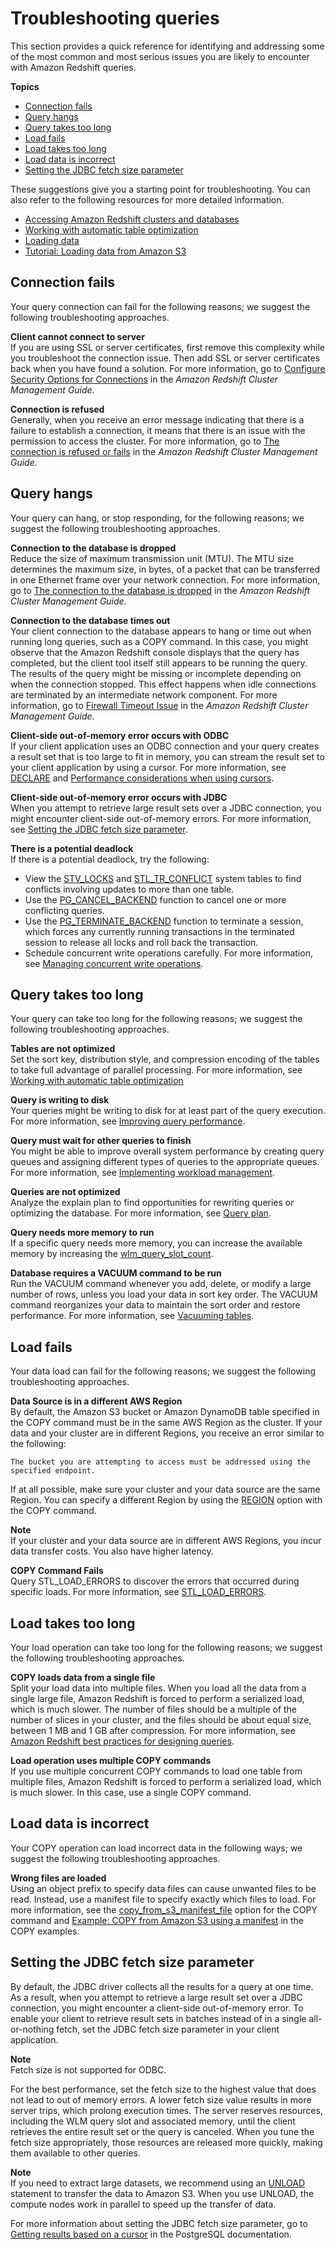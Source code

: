 # Troubleshooting queries<a name="queries-troubleshooting"></a>

This section provides a quick reference for identifying and addressing some of the most common and most serious issues you are likely to encounter with Amazon Redshift queries\.

**Topics**
+ [Connection fails](#queries-troubleshooting-connection-fails)
+ [Query hangs](#queries-troubleshooting-query-hangs)
+ [Query takes too long](#queries-troubleshooting-query-takes-too-long)
+ [Load fails](#queries-troubleshooting-load-fails)
+ [Load takes too long](#queries-troubleshooting-load-takes-too-long)
+ [Load data is incorrect](#queries-troubleshooting-load-data-incorrect)
+ [Setting the JDBC fetch size parameter](#set-the-JDBC-fetch-size-parameter)

These suggestions give you a starting point for troubleshooting\. You can also refer to the following resources for more detailed information\.
+ [Accessing Amazon Redshift clusters and databases](https://docs.aws.amazon.com/redshift/latest/mgmt/using-rs-tools.html)
+ [Working with automatic table optimization](t_Creating_tables.md)
+ [Loading data](t_Loading_data.md)
+ [Tutorial: Loading data from Amazon S3](tutorial-loading-data.md)

## Connection fails<a name="queries-troubleshooting-connection-fails"></a>

Your query connection can fail for the following reasons; we suggest the following troubleshooting approaches\.

**Client cannot connect to server**  
If you are using SSL or server certificates, first remove this complexity while you troubleshoot the connection issue\. Then add SSL or server certificates back when you have found a solution\. For more information, go to [Configure Security Options for Connections](https://docs.aws.amazon.com/redshift/latest/mgmt/connecting-ssl-support.html) in the *Amazon Redshift Cluster Management Guide\.*

**Connection is refused**  
Generally, when you receive an error message indicating that there is a failure to establish a connection, it means that there is an issue with the permission to access the cluster\. For more information, go to [The connection is refused or fails](https://docs.aws.amazon.com/redshift/latest/mgmt/connecting-refusal-failure-issues.html) in the *Amazon Redshift Cluster Management Guide\.* 

## Query hangs<a name="queries-troubleshooting-query-hangs"></a>

Your query can hang, or stop responding, for the following reasons; we suggest the following troubleshooting approaches\.

**Connection to the database is dropped**  
Reduce the size of maximum transmission unit \(MTU\)\. The MTU size determines the maximum size, in bytes, of a packet that can be transferred in one Ethernet frame over your network connection\. For more information, go to [The connection to the database is dropped](https://docs.aws.amazon.com/redshift/latest/mgmt/connecting-drop-issues.html) in the *Amazon Redshift Cluster Management Guide\.* 

**Connection to the database times out**  
Your client connection to the database appears to hang or time out when running long queries, such as a COPY command\. In this case, you might observe that the Amazon Redshift console displays that the query has completed, but the client tool itself still appears to be running the query\. The results of the query might be missing or incomplete depending on when the connection stopped\. This effect happens when idle connections are terminated by an intermediate network component\. For more information, go to [Firewall Timeout Issue](https://docs.aws.amazon.com/redshift/latest/mgmt/connecting-firewall-guidance.html) in the *Amazon Redshift Cluster Management Guide\.* 

**Client\-side out\-of\-memory error occurs with ODBC**  
If your client application uses an ODBC connection and your query creates a result set that is too large to fit in memory, you can stream the result set to your client application by using a cursor\. For more information, see [DECLARE](declare.md) and [Performance considerations when using cursors](declare.md#declare-performance)\.

**Client\-side out\-of\-memory error occurs with JDBC**  
When you attempt to retrieve large result sets over a JDBC connection, you might encounter client\-side out\-of\-memory errors\. For more information, see [Setting the JDBC fetch size parameter](#set-the-JDBC-fetch-size-parameter)\.

**There is a potential deadlock**  
If there is a potential deadlock, try the following:
+ View the [STV\_LOCKS](r_STV_LOCKS.md) and [STL\_TR\_CONFLICT](r_STL_TR_CONFLICT.md) system tables to find conflicts involving updates to more than one table\.
+ Use the [PG\_CANCEL\_BACKEND](PG_CANCEL_BACKEND.md) function to cancel one or more conflicting queries\.
+ Use the [PG\_TERMINATE\_BACKEND](PG_TERMINATE_BACKEND.md) function to terminate a session, which forces any currently running transactions in the terminated session to release all locks and roll back the transaction\.
+ Schedule concurrent write operations carefully\. For more information, see [Managing concurrent write operations](c_Concurrent_writes.md)\.

## Query takes too long<a name="queries-troubleshooting-query-takes-too-long"></a>

Your query can take too long for the following reasons; we suggest the following troubleshooting approaches\.

**Tables are not optimized**  
Set the sort key, distribution style, and compression encoding of the tables to take full advantage of parallel processing\. For more information, see [Working with automatic table optimization](t_Creating_tables.md)  

**Query is writing to disk**  
Your queries might be writing to disk for at least part of the query execution\. For more information, see [Improving query performance](query-performance-improvement-opportunities.md)\.

**Query must wait for other queries to finish**  
You might be able to improve overall system performance by creating query queues and assigning different types of queries to the appropriate queues\. For more information, see [Implementing workload management](cm-c-implementing-workload-management.md)\. 

**Queries are not optimized**  
Analyze the explain plan to find opportunities for rewriting queries or optimizing the database\. For more information, see [Query plan](c-the-query-plan.md)\.

**Query needs more memory to run**  
If a specific query needs more memory, you can increase the available memory by increasing the [wlm\_query\_slot\_count](r_wlm_query_slot_count.md)\. 

**Database requires a VACUUM command to be run**  
Run the VACUUM command whenever you add, delete, or modify a large number of rows, unless you load your data in sort key order\. The VACUUM command reorganizes your data to maintain the sort order and restore performance\. For more information, see [Vacuuming tables](t_Reclaiming_storage_space202.md)\.

## Load fails<a name="queries-troubleshooting-load-fails"></a>

Your data load can fail for the following reasons; we suggest the following troubleshooting approaches\.

**Data Source is in a different AWS Region**  
By default, the Amazon S3 bucket or Amazon DynamoDB table specified in the COPY command must be in the same AWS Region as the cluster\. If your data and your cluster are in different Regions, you receive an error similar to the following: 

```
The bucket you are attempting to access must be addressed using the specified endpoint.
```

If at all possible, make sure your cluster and your data source are the same Region\. You can specify a different Region by using the [REGION](copy-parameters-data-source-s3.md#copy-region) option with the COPY command\. 

**Note**  
If your cluster and your data source are in different AWS Regions, you incur data transfer costs\. You also have higher latency\.

**COPY Command Fails**  
Query STL\_LOAD\_ERRORS to discover the errors that occurred during specific loads\. For more information, see [STL\_LOAD\_ERRORS](r_STL_LOAD_ERRORS.md)\.

## Load takes too long<a name="queries-troubleshooting-load-takes-too-long"></a>

Your load operation can take too long for the following reasons; we suggest the following troubleshooting approaches\.

**COPY loads data from a single file**  
Split your load data into multiple files\. When you load all the data from a single large file, Amazon Redshift is forced to perform a serialized load, which is much slower\. The number of files should be a multiple of the number of slices in your cluster, and the files should be about equal size, between 1 MB and 1 GB after compression\. For more information, see [Amazon Redshift best practices for designing queries](c_designing-queries-best-practices.md)\.

**Load operation uses multiple COPY commands**  
If you use multiple concurrent COPY commands to load one table from multiple files, Amazon Redshift is forced to perform a serialized load, which is much slower\. In this case, use a single COPY command\.

## Load data is incorrect<a name="queries-troubleshooting-load-data-incorrect"></a>

Your COPY operation can load incorrect data in the following ways; we suggest the following troubleshooting approaches\.

**Wrong files are loaded**  
Using an object prefix to specify data files can cause unwanted files to be read\. Instead, use a manifest file to specify exactly which files to load\. For more information, see the [copy_from_s3_manifest_file](copy-parameters-data-source-s3.md#copy-manifest-file) option for the COPY command and [Example: COPY from Amazon S3 using a manifest](r_COPY_command_examples.md#copy-command-examples-manifest) in the COPY examples\.

## Setting the JDBC fetch size parameter<a name="set-the-JDBC-fetch-size-parameter"></a>

By default, the JDBC driver collects all the results for a query at one time\. As a result, when you attempt to retrieve a large result set over a JDBC connection, you might encounter a client\-side out\-of\-memory error\. To enable your client to retrieve result sets in batches instead of in a single all\-or\-nothing fetch, set the JDBC fetch size parameter in your client application\.

**Note**  
Fetch size is not supported for ODBC\.

For the best performance, set the fetch size to the highest value that does not lead to out of memory errors\. A lower fetch size value results in more server trips, which prolong execution times\. The server reserves resources, including the WLM query slot and associated memory, until the client retrieves the entire result set or the query is canceled\. When you tune the fetch size appropriately, those resources are released more quickly, making them available to other queries\.

**Note**  
If you need to extract large datasets, we recommend using an [UNLOAD](r_UNLOAD.md) statement to transfer the data to Amazon S3\. When you use UNLOAD, the compute nodes work in parallel to speed up the transfer of data\.

For more information about setting the JDBC fetch size parameter, go to [Getting results based on a cursor](https://jdbc.postgresql.org/documentation/head/query.html#query-with-cursor) in the PostgreSQL documentation\.